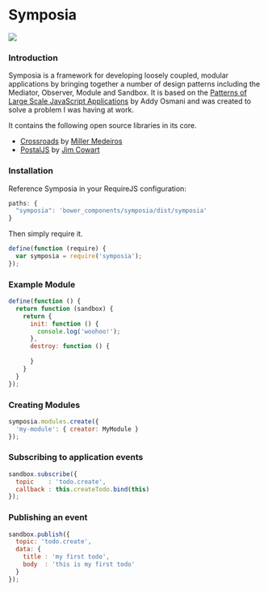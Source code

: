 Symposia 
========

<img src="https://travis-ci.org/posbo/symposia.png?branch=master">


### Introduction

Symposia is a framework for developing loosely coupled, modular applications by bringing together a number of design patterns including the Mediator, Observer, Module and Sandbox. It is based on the [Patterns of Large Scale JavaScript Applications](http://addyosmani.com/largescalejavascript/) by Addy Osmani and was created to solve a problem I was having at work.

It contains the following open source libraries in its core.

- [Crossroads](http://millermedeiros.github.io/crossroads.js/) by [Miller Medeiros](https://github.com/millermedeiros)
- [PostalJS](https://github.com/postaljs/postal.js) by [Jim Cowart](https://github.com/ifandelse)

### Installation

Reference Symposia in your RequireJS configuration:

```javascript
paths: {
  "symposia": 'bower_components/symposia/dist/symposia'
}
```

Then simply require it.

```javascript
define(function (require) {
  var symposia = require('symposia');
});
```

### Example Module

```javascript
define(function () {
  return function (sandbox) {
    return {
      init: function () {
        console.log('woohoo!');
      },
      destroy: function () {
      
      }
    }
  }
});
```

### Creating Modules

```javascript
symposia.modules.create({
  'my-module': { creator: MyModule }
});
```

### Subscribing to application events

```javascript
sandbox.subscribe({
  topic    : 'todo.create',
  callback : this.createTodo.bind(this)
});
```

### Publishing an event

```javascript
sandbox.publish({
  topic: 'todo.create',
  data: {
    title : 'my first todo',
    body  : 'this is my first todo' 
  }
});
```




